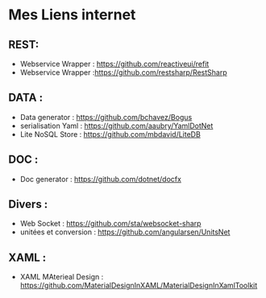 # Mes Liens internet

## REST:
- Webservice Wrapper : https://github.com/reactiveui/refit
- Webservice Wrapper :https://github.com/restsharp/RestSharp

## DATA :
- Data generator : https://github.com/bchavez/Bogus
- serialisation Yaml : https://github.com/aaubry/YamlDotNet
- Lite NoSQL Store : https://github.com/mbdavid/LiteDB

## DOC :
- Doc generator : https://github.com/dotnet/docfx

## Divers :
- Web Socket : https://github.com/sta/websocket-sharp
- unitées et conversion : https://github.com/angularsen/UnitsNet

## XAML :
- XAML MAterieal Design : https://github.com/MaterialDesignInXAML/MaterialDesignInXamlToolkit



